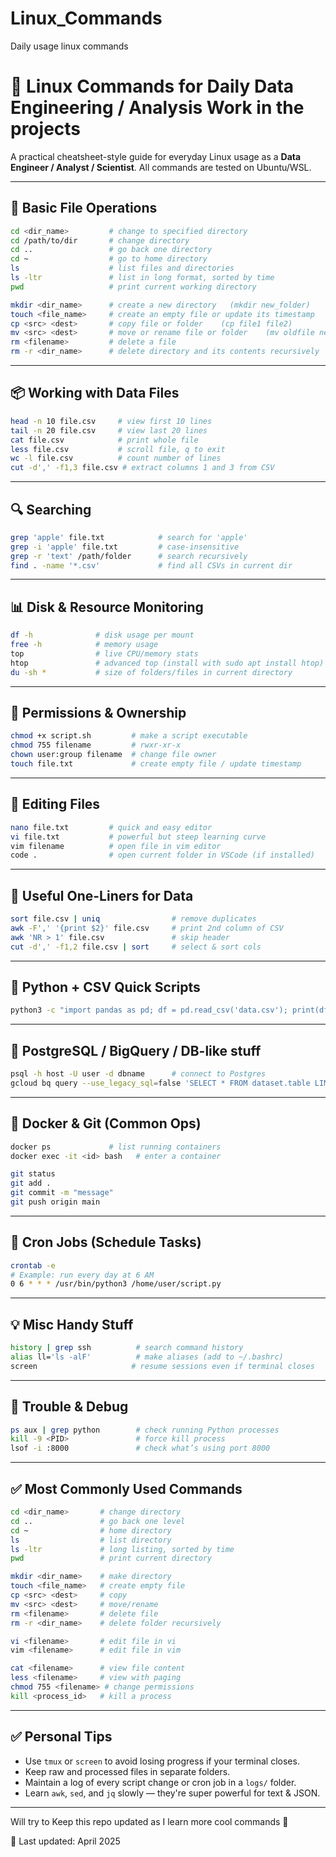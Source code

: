 # Linux_Commands
Daily usage linux commands

# 🐧 Linux Commands for Daily Data Engineering / Analysis Work in the projects

A practical cheatsheet-style guide for everyday Linux usage as a **Data Engineer / Analyst / Scientist**. All commands are tested on Ubuntu/WSL.

---

## 📁 Basic File Operations

```bash
cd <dir_name>         # change to specified directory
cd /path/to/dir       # change directory
cd ..                 # go back one directory
cd ~                  # go to home directory
ls                    # list files and directories
ls -ltr               # list in long format, sorted by time
pwd                   # print current working directory

mkdir <dir_name>      # create a new directory   (mkdir new_folder)
touch <file_name>     # create an empty file or update its timestamp
cp <src> <dest>       # copy file or folder    (cp file1 file2)
mv <src> <dest>       # move or rename file or folder    (mv oldfile newfile)
rm <filename>         # delete a file
rm -r <dir_name>      # delete directory and its contents recursively
```

---

## 📦 Working with Data Files

```bash
head -n 10 file.csv     # view first 10 lines
tail -n 20 file.csv     # view last 20 lines
cat file.csv            # print whole file
less file.csv           # scroll file, q to exit
wc -l file.csv          # count number of lines
cut -d',' -f1,3 file.csv # extract columns 1 and 3 from CSV
```

---

## 🔍 Searching

```bash
grep 'apple' file.txt            # search for 'apple'
grep -i 'apple' file.txt         # case-insensitive
grep -r 'text' /path/folder      # search recursively
find . -name '*.csv'             # find all CSVs in current dir
```

---

## 📊 Disk & Resource Monitoring

```bash
df -h              # disk usage per mount
free -h            # memory usage
top                # live CPU/memory stats
htop               # advanced top (install with sudo apt install htop)
du -sh *           # size of folders/files in current directory
```

---

## 📂 Permissions & Ownership

```bash
chmod +x script.sh         # make a script executable
chmod 755 filename         # rwxr-xr-x
chown user:group filename  # change file owner
touch file.txt             # create empty file / update timestamp
```

---

## 📝 Editing Files

```bash
nano file.txt         # quick and easy editor
vi file.txt           # powerful but steep learning curve
vim filename          # open file in vim editor
code .                # open current folder in VSCode (if installed)
```

---

## 🧠 Useful One-Liners for Data

```bash
sort file.csv | uniq                # remove duplicates
awk -F',' '{print $2}' file.csv     # print 2nd column of CSV
awk 'NR > 1' file.csv               # skip header
cut -d',' -f1,2 file.csv | sort     # select & sort cols
```

---

## 🐍 Python + CSV Quick Scripts

```bash
python3 -c "import pandas as pd; df = pd.read_csv('data.csv'); print(df.head())"
```

---

## 🐘 PostgreSQL / BigQuery / DB-like stuff

```bash
psql -h host -U user -d dbname      # connect to Postgres
gcloud bq query --use_legacy_sql=false 'SELECT * FROM dataset.table LIMIT 10'  # BigQuery
```

---

## 🐳 Docker & Git (Common Ops)

```bash
docker ps             # list running containers
docker exec -it <id> bash   # enter a container

git status
git add .
git commit -m "message"
git push origin main
```

---

## 📅 Cron Jobs (Schedule Tasks)

```bash
crontab -e
# Example: run every day at 6 AM
0 6 * * * /usr/bin/python3 /home/user/script.py
```

---

## 💡 Misc Handy Stuff

```bash
history | grep ssh          # search command history
alias ll='ls -alF'          # make aliases (add to ~/.bashrc)
screen                     # resume sessions even if terminal closes
```

---

## 🔧 Trouble & Debug

```bash
ps aux | grep python        # check running Python processes
kill -9 <PID>               # force kill process
lsof -i :8000               # check what’s using port 8000
```

---

## ✅ Most Commonly Used Commands

```bash
cd <dir_name>       # change directory
cd ..               # go back one level
cd ~                # home directory
ls                  # list directory
ls -ltr             # long listing, sorted by time
pwd                 # print current directory

mkdir <dir_name>    # make directory
touch <file_name>   # create empty file
cp <src> <dest>     # copy
mv <src> <dest>     # move/rename
rm <filename>       # delete file
rm -r <dir_name>    # delete folder recursively

vi <filename>       # edit file in vi
vim <filename>      # edit file in vim

cat <filename>      # view file content
less <filename>     # view with paging
chmod 755 <filename> # change permissions
kill <process_id>   # kill a process
```

---

## ✅ Personal Tips

- Use `tmux` or `screen` to avoid losing progress if your terminal closes.
- Keep raw and processed files in separate folders.
- Maintain a log of every script change or cron job in a `logs/` folder.
- Learn `awk`, `sed`, and `jq` slowly — they're super powerful for text & JSON.

---

Will try to Keep this repo updated as I learn more cool commands 🚀

📍 Last updated: April 2025

